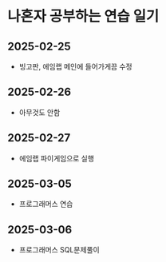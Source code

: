 # 나혼자 공부하는 연습 일기

## 2025-02-25
- 빙고판, 에임랩 메인에 들어가게끔 수정

## 2025-02-26
- 아무것도 안함

## 2025-02-27
- 에임랩 파이게임으로 실행

## 2025-03-05
- 프로그래머스 연습

## 2025-03-06
- 프로그래머스 SQL문제풀이
